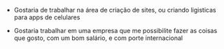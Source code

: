 * Gostaria de trabalhar na área de criação de sites, ou criando ligisticas para apps de celulares

* Gostaria trabalhar em uma empresa que me possibilite fazer as coisas que gosto, com um bom salário, e com porte internacional 
